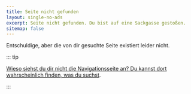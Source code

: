 ```yaml
---
title: Seite nicht gefunden
layout: single-no-ads
excerpt: Seite nicht gefunden. Du bist auf eine Sackgasse gestoßen.
sitemap: false
---
```


Entschuldige, aber die von dir gesuchte Seite existiert leider nicht.

::: tip

[Wieso siehst du dir nicht die Navigationsseite an? Du kannst dort wahrscheinlich finden, was du suchst](site-navigation).

:::
